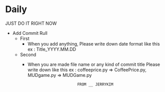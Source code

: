 # Daily
JUST DO IT RIGHT NOW

- Add Commit Rull 
    - First 
        - When you add anything, Please write down date format like this 
        ex : Title_YYYY.MM.DD
     - Second
        - When you are made file name or any kind of commit title Please write down like this
        ex : coffeeprice.py => CoffeePrice.py, MUDgame.py => MUDGame.py




                                    FROM __ JERRYKIM